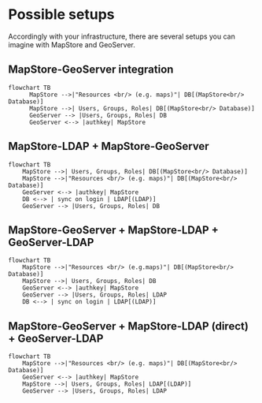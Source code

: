 # Possible setups

Accordingly with your infrastructure, there are several setups you can imagine with MapStore and GeoServer.

## MapStore-GeoServer integration

```mermaid
flowchart TB
      MapStore -->|"Resources <br/> (e.g. maps)"| DB[(MapStore<br/> Database)]
      MapStore -->| Users, Groups, Roles| DB[(MapStore<br/> Database)]
      GeoServer --> |Users, Groups, Roles| DB
      GeoServer <--> |authkey| MapStore
```

## MapStore-LDAP + MapStore-GeoServer

```mermaid
flowchart TB
    MapStore -->| Users, Groups, Roles| DB[(MapStore<br/> Database)]
    MapStore -->|"Resources <br/> (e.g. maps)"| DB[(MapStore<br/> Database)]
    GeoServer <--> |authkey| MapStore
    DB <--> | sync on login | LDAP[(LDAP)]
    GeoServer --> |Users, Groups, Roles| DB
```

## MapStore-GeoServer + MapStore-LDAP + GeoServer-LDAP

```mermaid
flowchart TB
    MapStore -->|"Resources <br/> (e.g.maps)"| DB[(MapStore<br/> Database)]
    MapStore -->| Users, Groups, Roles| DB
    GeoServer <--> |authkey| MapStore
    GeoServer --> |Users, Groups, Roles| LDAP
    DB <--> | sync on login | LDAP[(LDAP)]
```

## MapStore-GeoServer + MapStore-LDAP (direct) + GeoServer-LDAP

```mermaid
flowchart TB
    MapStore -->|"Resources <br/> (e.g. maps)"| DB[(MapStore<br/> Database)]
    GeoServer <--> |authkey| MapStore
    MapStore -->| Users, Groups, Roles| LDAP[(LDAP)]
    GeoServer --> |Users, Groups, Roles| LDAP
```

